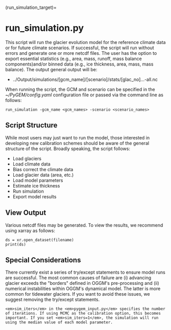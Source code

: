 (run_simulation_target)=
# run_simulation.py
This script will run the glacier evolution model for the reference climate data or for future climate scenarios. If successful, the script will run without errors and generate one or more netcdf files. The user has the option to export essential statistics (e.g., area, mass, runoff, mass balance components)and/or binned data (e.g., ice thickness, area, mass, mass balance). The output general output will be:
* ../Output/simulations/\[gcm_name\]/\[scenario\]/stats/\[glac_no\]...-all.nc

When running the script, the GCM and scenario can be specified in the *~/PyGEM/config.yaml* configuration file or passed via the command line as follows:
```
run_simulation -gcm_name <gcm_names> -scenario <scenario_names>
```

## Script Structure
While most users may just want to run the model, those interested in developing new calibration schemes should be aware of the general structure of the script.  Broadly speaking, the script follows:
* Load glaciers
* Load climate data
* Bias correct the climate data
* Load glacier data (area, etc.)
* Load model parameters
* Estimate ice thickness
* Run simulation
* Export model results

## View Output
Various netcdf files may be generated. To view the results, we recommend using xarray as follows:

```
ds = xr.open_dataset(filename)
print(ds)
```

## Special Considerations
There currently exist a series of try/except statements to ensure model runs are successful. The most common causes of failure are (i) advancing glacier exceeds the "borders" defined in OGGM's pre-processing and (ii) numerical instabilities within OGGM's dynamical model. The latter is more common for tidewater glaciers. If you want to avoid these issues, we suggest removing the try/except statements.

```{warning}
<em>sim_iters</em> in the <em>pygem_input.py</em> specifies the number of iterations. If using MCMC as the calibration option, this becomes important. If you set <em>sim_iters=1</em>, the simulation will run using the median value of each model parameter. 
```